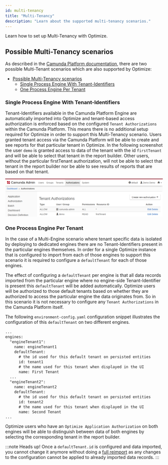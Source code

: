 ```yaml
---
id: multi-tenancy
title: "Multi-Tenancy"
description: "Learn about the supported multi-tenancy scenarios."
---
```


Learn how to set up Multi-Tenancy with Optimize.

## Possible Multi-Tenancy scenarios

As described in the [Camunda Platform documentation](https://docs.camunda.org/manual/latest/user-guide/process-engine/multi-tenancy/), there are two possible Multi-Tenant scenarios which are also supported by Optimize:

- [Possible Multi-Tenancy scenarios](#possible-multi-tenancy-scenarios)
  - [Single Process Engine With Tenant-Identifiers](#single-process-engine-with-tenant-identifiers)
  - [One Process Engine Per Tenant](#one-process-engine-per-tenant)

### Single Process Engine With Tenant-Identifiers

Tenant-Identifiers available in the Camunda Platform Engine are automatically imported into Optimize and tenant-based access authorization is enforced based on the configured `Tenant Authorizations` within the Camunda Platform. This means there is no additional setup required for Optimize in order to support this Multi-Tenancy scenario.
Users granted tenant access via the Camunda Platform will be able to create and see reports for that particular tenant in Optimize. In the following screenshot the user `demo` is granted access to data of the tenant with the id `firstTenant` and will be able to select that tenant in the report builder. Other users, without the particular firstTenant authorization, will not be able to select that tenant in the report builder nor be able to see results of reports that are based on that tenant.

![Tenant Authorization](img/admin-tenant-authorization.png)

### One Process Engine Per Tenant

In the case of a Multi-Engine scenario where tenant specific data is isolated by deploying to dedicated engines there are no Tenant-Identifiers present in the particular engines themselves. In order for a single Optimize instance that is configured to import from each of those engines to support this scenario it is required to configure a `defaultTenant` for each of those engines.


The effect of configuring a `defaultTenant` per engine is that all data records imported from the particular engine where no engine-side Tenant-Identifier is present this `defaultTenant` will be added automatically. Optimize users will be authorized to those default tenants based on whether they are authorized to access the particular engine the data originates from. So in this scenario it is not necessary to configure any `Tenant Authorizations` in the Camunda Platform itself.

The following `environment-config.yaml` configuration snippet illustrates the configuration of this `defaultTenant` on two different engines.
```
...
engines:
  "engineTenant1":
    name: engineTenant1
    defaultTenant:
      # the id used for this default tenant on persisted entities
      id: tenant1
      # the name used for this tenant when displayed in the UI
      name: First Tenant
  ...
  "engineTenant2":
    name: engineTenant2
    defaultTenant:
      # the id used for this default tenant on persisted entities
      id: tenant2
      # the name used for this tenant when displayed in the UI
      name: Second Tenant
...
```
Optimize users who have an `Optimize Application Authorization` on both engines will be able to distinguish between data of both engines by selecting the corresponding tenant in the report builder.

:::note Heads up!
Once a `defaultTenant.id` is configured and data imported, you cannot change it anymore without doing a [full reimport](./../migration-update/instructions.md/#force-reimport-of-engine-data-in-optimize) as any changes to the configuration cannot be applied to already imported data records.
:::